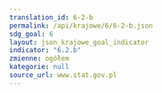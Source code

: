 ```yaml
---
translation_id: 6-2-b
permalink: /api/krajowe/6/6-2-b.json
sdg_goal: 6
layout: json_krajowe_goal_indicator
indicator: "6.2.b"
zmienne: ogółem
kategorie: null
source_url: www.stat.gov.pl
---
```

